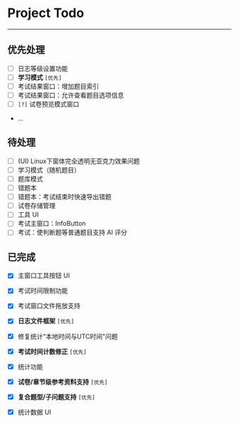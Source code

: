 ﻿# Project Todo

---

## 优先处理

- [ ] 日志等级设置功能
- [ ] **学习模式** `[优先]`
- [ ] 考试结果窗口：增加题目索引
- [ ] 考试结果窗口：允许查看题目选项信息
- [ ] `[?]` 试卷预览模式窗口
- ...

## 待处理

- [ ] (UI) Linux下窗体完全透明无亚克力效果问题
- [ ] 学习模式（随机题目）
- [ ] 题库模式
- [ ] 错题本
- [ ] 错题本：考试结束时快速导出错题
- [ ] 试卷存储管理
- [ ] 工具 UI
- [ ] 考试主窗口：InfoButton
- [ ] 考试：使判断题等普通题目支持 AI 评分

## 已完成

- [X] 主窗口工具按钮 UI
- [X] 考试时间限制功能
- [X] 考试窗口文件拖放支持
- [X] **日志文件框架** `[优先]`
- [X] 修复统计"本地时间与UTC时间"问题
- [X] **考试时间计数修正** `[优先]`
- [X] 统计功能
- [X] **试卷/章节级参考资料支持** `[优先]`
- [X] **复合题型/子问题支持** `[优先]`
- [X] 统计数据 UI

